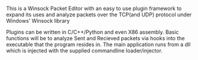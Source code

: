 This is a Winsock Packet Editor with an easy to use plugin framework to expand its uses and analyze packets over the TCP(and UDP) protocol under Windows' Winsock library

Plugins can be written in C/C++/Python and even X86 assembly.
Basic functions will be to analyze Sent and Recieved packets via hooks into the executable that the program resides in. The main application runs from a dll which is injected with the supplied commandline loader/injector.